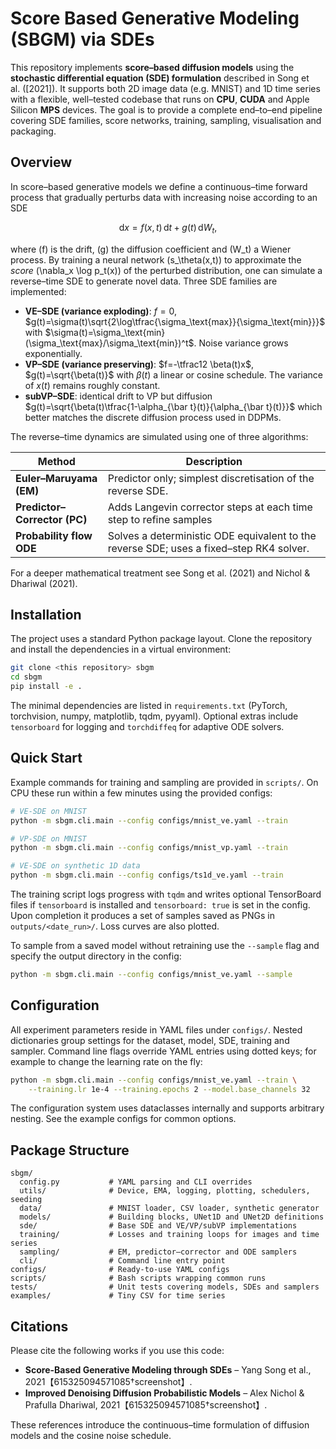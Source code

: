 # Score Based Generative Modeling (SBGM) via SDEs

This repository implements **score–based diffusion models** using the
**stochastic differential equation (SDE) formulation** described in
Song et al. ([2021]). It supports both 2D image data (e.g. MNIST) and 1D time
series with a flexible, well–tested codebase that runs on **CPU**,
**CUDA** and Apple Silicon **MPS** devices. The goal is to provide a
complete end–to–end pipeline covering SDE families, score networks,
training, sampling, visualisation and packaging.

## Overview

In score–based generative models we define a continuous–time forward
process that gradually perturbs data with increasing noise according
to an SDE

$$\mathrm{d}x = f(x,t)\,\mathrm{d}t + g(t)\,\mathrm{d}W_t,$$

where \(f\) is the drift, \(g\) the diffusion coefficient and \(W_t\)
a Wiener process. By training a neural network \(s_\theta(x,t)\) to
approximate the *score* \(\nabla_x \log p_t(x)\) of the perturbed
distribution, one can simulate a reverse–time SDE to generate novel
data. Three SDE families are implemented:

* **VE–SDE (variance exploding)**: $f=0$, $g(t)=\sigma(t)\sqrt{2\log\tfrac{\sigma_\text{max}}{\sigma_\text{min}}}$ with
  $\sigma(t)=\sigma_\text{min}(\sigma_\text{max}/\sigma_\text{min})^t\$. Noise variance grows exponentially.
* **VP–SDE (variance preserving)**: $f=-\tfrac12 \beta(t)x$, $g(t)=\sqrt{\beta(t)}$ with
  $\beta(t)$ a linear or cosine schedule. The variance of $x(t)$
  remains roughly constant.
* **subVP–SDE**: identical drift to VP but diffusion
  $g(t)=\sqrt{\beta(t)\tfrac{1-\alpha_{\bar t}(t)}{\alpha_{\bar t}(t)}}$ which better matches the discrete
  diffusion process used in DDPMs.

The reverse–time dynamics are simulated using one of three
algorithms:

| Method                | Description                                                    |
|-----------------------|----------------------------------------------------------------|
| **Euler–Maruyama (EM)** | Predictor only; simplest discretisation of the reverse SDE.    |
| **Predictor–Corrector (PC)** | Adds Langevin corrector steps at each time step to refine samples |
| **Probability flow ODE** | Solves a deterministic ODE equivalent to the reverse SDE; uses a fixed–step RK4 solver. |

For a deeper mathematical treatment see Song et al. (2021) and
Nichol & Dhariwal (2021).

## Installation

The project uses a standard Python package layout. Clone the
repository and install the dependencies in a virtual environment:

```bash
git clone <this repository> sbgm
cd sbgm
pip install -e .
```

The minimal dependencies are listed in `requirements.txt` (PyTorch,
torchvision, numpy, matplotlib, tqdm, pyyaml). Optional extras
include `tensorboard` for logging and `torchdiffeq` for adaptive ODE
solvers.

## Quick Start

Example commands for training and sampling are provided in `scripts/`.
On CPU these run within a few minutes using the provided configs:

```bash
# VE‑SDE on MNIST
python -m sbgm.cli.main --config configs/mnist_ve.yaml --train

# VP‑SDE on MNIST
python -m sbgm.cli.main --config configs/mnist_vp.yaml --train

# VE‑SDE on synthetic 1D data
python -m sbgm.cli.main --config configs/ts1d_ve.yaml --train
```

The training script logs progress with `tqdm` and writes optional
TensorBoard files if `tensorboard` is installed and `tensorboard: true`
is set in the config. Upon completion it produces a set of samples
saved as PNGs in `outputs/<date_run>/`. Loss curves are also plotted.

To sample from a saved model without retraining use the `--sample`
flag and specify the output directory in the config:

```bash
python -m sbgm.cli.main --config configs/mnist_ve.yaml --sample
```

## Configuration

All experiment parameters reside in YAML files under `configs/`.
Nested dictionaries group settings for the dataset, model, SDE,
training and sampler. Command line flags override YAML entries using
dotted keys; for example to change the learning rate on the fly:

```bash
python -m sbgm.cli.main --config configs/mnist_ve.yaml --train \
    --training.lr 1e-4 --training.epochs 2 --model.base_channels 32
```

The configuration system uses dataclasses internally and supports
arbitrary nesting. See the example configs for common options.

## Package Structure

```
sbgm/
  config.py           # YAML parsing and CLI overrides
  utils/              # Device, EMA, logging, plotting, schedulers, seeding
  data/               # MNIST loader, CSV loader, synthetic generator
  models/             # Building blocks, UNet1D and UNet2D definitions
  sde/                # Base SDE and VE/VP/subVP implementations
  training/           # Losses and training loops for images and time series
  sampling/           # EM, predictor–corrector and ODE samplers
  cli/                # Command line entry point
configs/              # Ready‑to‑use YAML configs
scripts/              # Bash scripts wrapping common runs
tests/                # Unit tests covering models, SDEs and samplers
examples/             # Tiny CSV for time series
```

## Citations

Please cite the following works if you use this code:

* **Score-Based Generative Modeling through SDEs** – Yang Song et al., 2021【615325094571085†screenshot】.
* **Improved Denoising Diffusion Probabilistic Models** – Alex Nichol & Prafulla Dhariwal, 2021【615325094571085†screenshot】.

These references introduce the continuous–time formulation of
diffusion models and the cosine noise schedule.
